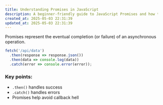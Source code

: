 ```yaml
---
title: Understanding Promises in JavaScript
description: A beginner-friendly guide to JavaScript Promises and how they work.
created_at: 2025-05-03 22:31:39
updated_at: 2025-05-03 22:31:39
---
```


Promises represent the eventual completion (or failure) of an asynchronous operation.

```js
fetch('/api/data')
  .then(response => response.json())
  .then(data => console.log(data))
  .catch(error => console.error(error));
```

### Key points:
- `.then()` handles success
- `.catch()` handles errors
- Promises help avoid callback hell
